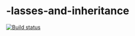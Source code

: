 # -lasses-and-inheritance
[![Build status](https://ci.appveyor.com/api/projects/status/42pp27tcvrwa7vtv?svg=true)](https://ci.appveyor.com/project/Suren73/lasses-and-inheritance)
